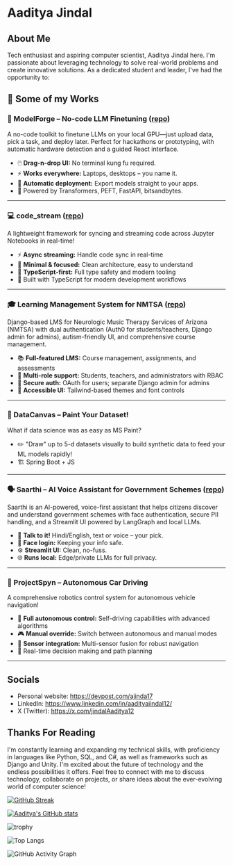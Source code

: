 # Aaditya Jindal
## About Me
Tech enthusiast and aspiring computer scientist, Aaditya Jindal here. I'm passionate about leveraging technology to solve real-world problems and create innovative solutions.
As a dedicated student and leader, I've had the opportunity to:
## 🚀 Some of my Works
### 🧩 ModelForge – No-code LLM Finetuning ([repo](https://github.com/RETR0-OS/ModelForge))
A no-code toolkit to finetune LLMs on your local GPU—just upload data, pick a task, and deploy later. Perfect for hackathons or prototyping, with automatic hardware detection and a guided React interface.
- 🖱️ **Drag-n-drop UI:** No terminal kung fu required.
- ⚡ **Works everywhere:** Laptops, desktops – you name it.
- 🤖 **Automatic deployment:** Export models straight to your apps.
- 🔌 Powered by Transformers, PEFT, FastAPI, bitsandbytes.
---
### 💻 code_stream ([repo](https://github.com/RETR0-OS/code_stream))
A lightweight framework for syncing and streaming code across Jupyter Notebooks in real-time!
- ⚡ **Async streaming:** Handle code sync in real-time
- 🎯 **Minimal & focused:** Clean architecture, easy to understand
- 🔧 **TypeScript-first:** Full type safety and modern tooling
- 🚀 Built with TypeScript for modern development workflows
---
### 🎓 Learning Management System for NMTSA ([repo](https://github.com/2025-Arizona-Opportunity-Hack/Coderz-NMTSAEducationPlatfo))
Django-based LMS for Neurologic Music Therapy Services of Arizona (NMTSA) with dual authentication (Auth0 for students/teachers, Django admin for admins), autism-friendly UI, and comprehensive course management.
- 📚 **Full-featured LMS:** Course management, assignments, and assessments
- 👥 **Multi-role support:** Students, teachers, and administrators with RBAC
- 🔐 **Secure auth:** OAuth for users; separate Django admin for admins
- 🎨 **Accessible UI:** Tailwind-based themes and font controls
---
### 🎨 DataCanvas – Paint Your Dataset!
What if data science was as easy as MS Paint?
- ✏️ "Draw" up to 5-d datasets visually to build synthetic data to feed your ML models rapidly!
- 🏗️ Spring Boot + JS
---
### 🗣️ Saarthi – AI Voice Assistant for Government Schemes ([repo](https://github.com/RETR0-OS/saarthi_voice_assistant))
Saarthi is an AI-powered, voice-first assistant that helps citizens discover and understand government schemes with face authentication, secure PII handling, and a Streamlit UI powered by LangGraph and local LLMs.
- 💬 **Talk to it!** Hindi/English, text or voice – your pick.
- 🔐 **Face login:** Keeping your info safe.
- ⚙️ **Streamlit UI:** Clean, no-fuss.
- 🌐 **Runs local:** Edge/private LLMs for full privacy.
---
### 🚗 ProjectSpyn – Autonomous Car Driving
A comprehensive robotics control system for autonomous vehicle navigation!
- 🤖 **Full autonomous control:** Self-driving capabilities with advanced algorithms
- 🎮 **Manual override:** Switch between autonomous and manual modes
- 📡 **Sensor integration:** Multi-sensor fusion for robust navigation
- 🧠 Real-time decision making and path planning
---
## Socials
- Personal website: https://devpost.com/ajinda17
- LinkedIn: https://www.linkedin.com/in/aadityajindal12/
- X (Twitter): https://x.com/jindalAaditya12

## Thanks For Reading
I'm constantly learning and expanding my technical skills, with proficiency in languages like Python, SQL, and C#, as well as frameworks such as Django and Unity. I'm excited about the future of technology and the endless possibilities it offers.
Feel free to connect with me to discuss technology, collaborate on projects, or share ideas about the ever-evolving world of computer science!


[![GitHub Streak](https://github-readme-streak-stats-nine-gilt.vercel.app/?user=RETR0-OS&theme=dracula&border_radius=10&date_format=M%20j%5B%2C%20Y%5D&mode=weekly)](https://git.io/streak-stats)

[![Aaditya's GitHub stats](https://github-readme-stats.vercel.app/api?username=RETR0-OS&show_icons=true&theme=dracula&show=reviews,prs_merged,prs_merged_percentage)](https://github.com/anuraghazra/github-readme-stats)

![trophy](https://github-profile-trophy.vercel.app/?username=RETR0-OS&theme=dracula)

![Top Langs](https://github-readme-stats.vercel.app/api/top-langs/?username=RETR0-OS&layout=compact&theme=dracula)

![GitHub Activity Graph](https://github-readme-activity-graph.vercel.app/graph?username=RETR0-OS&theme=dracula)